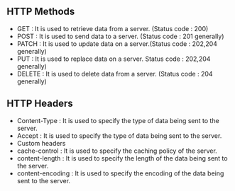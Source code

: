 ## HTTP Methods ## 
- GET : It is used to retrieve data from a server. (Status code : 200)
- POST : It is used to send data to a server. (Status code : 201 generally)
- PATCH : It is used to update data on a server.(Status code : 202,204 generally)
- PUT : It is used to replace data on a server. Status code : 202,204 generally)
- DELETE : It is used to delete data from a server. (Status code : 204 generally)

## HTTP Headers ##
- Content-Type : It is used to specify the type of data being sent to the server.
- Accept : It is used to specify the type of data being sent to the server.
- Custom headers
- cache-control : It is used to specify the caching policy of the server.
- content-length : It is used to specify the length of the data being sent to the server.
- content-encoding : It is used to specify the encoding of the data being sent to the server.
